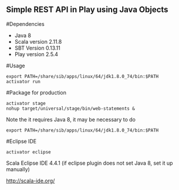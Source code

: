 Simple REST API in Play using Java Objects
------------------------------------------

#Dependencies

* Java 8
* Scala version 2.11.8
* SBT Version 0.13.11
* Play version 2.5.4

#Usage 


```shell
export PATH=/share/sib/apps/linux/64/jdk1.8.0_74/bin:$PATH
activator run
```

#Package for production
```shell
activator stage
nohup target/universal/stage/bin/web-statements &
```


Note the it requires Java 8, it may be necessary to do
```shell
export PATH=/share/sib/apps/linux/64/jdk1.8.0_74/bin:$PATH
```

#Eclipse IDE
```
activator eclipse 
```
Scala Eclipse IDE 4.4.1 (if eclipse plugin does not set Java 8, set it up manually)

 http://scala-ide.org/


